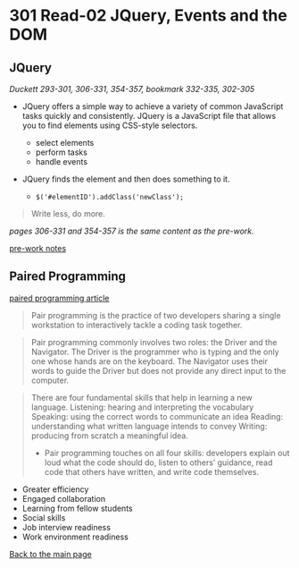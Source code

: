 # 301 Read-02 JQuery, Events and the DOM

## JQuery
*Duckett 293-301, 306-331, 354-357, bookmark 332-335, 302-305*

+ JQuery offers a simple way to achieve a variety of common JavaScript tasks quickly and consistently. JQuery is a JavaScript file that allows you to find elements using CSS-style selectors.
  + select elements
  + perform tasks
  + handle events

+ JQuery finds the element and then does something to it.
  + `$('#elementID').addClass('newClass');`

> Write less, do more.

*pages 306-331 and 354-357 is the same content as the pre-work.*

[pre-work notes](jquery-prework.md)<br>


## Paired Programming 
[paired programming article](https://www.codefellows.org/blog/6-reasons-for-pair-programming/)

> Pair programming is the practice of two developers sharing a single workstation to interactively tackle a coding task together.

> Pair programming commonly involves two roles: the Driver and the Navigator. The Driver is the programmer who is typing and the only one whose hands are on the keyboard. The Navigator uses their words to guide the Driver but does not provide any direct input to the computer.

> There are four fundamental skills that help in learning a new language. Listening: hearing and interpreting the vocabulary Speaking: using the correct words to communicate an idea Reading: understanding what written language intends to convey Writing: producing from scratch a meaningful idea.
 > + Pair programming touches on all four skills: developers explain out loud what the code should do, listen to others’ guidance, read code that others have written, and write code themselves.
  + Greater efficiency
  + Engaged collaboration
  + Learning from fellow students
  + Social skills
  + Job interview readiness
  + Work environment readiness


[Back to the main page](../README.md) 